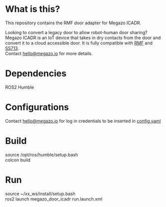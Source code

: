 # What is this?
This repository contains the RMF door adapter for Megazo ICADR.  

Looking to convert a legacy door to allow robot-human door sharing? Megazo ICADR is an IoT device that takes in dry contacts from the door and convert it to a cloud accessible door. It is fully compatible with [RMF](https://github.com/open-rmf/rmf_ros2) and [SS713](https://www.singaporestandardseshop.sg/Product/SSPdtDetail/4bc72ff7-951f-4a5e-b85f-edafe36a8a3d).  
Contact hello@megazo.io for more details.

# Dependencies
ROS2 Humble

# Configurations
Contact hello@megazo.io for log in credentials to be inserted in [config.yaml](megazo_door_icadr/config.yaml)

# Build
source /opt/ros/humble/setup.bash  
colcon build

# Run
source ~/xx_ws/install/setup.bash  
ros2 launch megazo_door_icadr run.launch.xml

